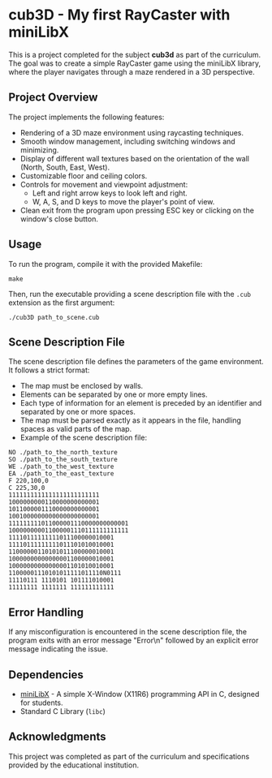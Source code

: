 # cub3D - My first RayCaster with miniLibX

This is a project completed for the subject **cub3d** as part of the curriculum. The goal was to create a simple RayCaster game using the miniLibX library, where the player navigates through a maze rendered in a 3D perspective.

## Project Overview

The project implements the following features:

- Rendering of a 3D maze environment using raycasting techniques.
- Smooth window management, including switching windows and minimizing.
- Display of different wall textures based on the orientation of the wall (North, South, East, West).
- Customizable floor and ceiling colors.
- Controls for movement and viewpoint adjustment:
  - Left and right arrow keys to look left and right.
  - W, A, S, and D keys to move the player's point of view.
- Clean exit from the program upon pressing ESC key or clicking on the window's close button.

## Usage

To run the program, compile it with the provided Makefile:

```
make
```

Then, run the executable providing a scene description file with the `.cub` extension as the first argument:

```
./cub3D path_to_scene.cub
```

## Scene Description File

The scene description file defines the parameters of the game environment. It follows a strict format:

- The map must be enclosed by walls.
- Elements can be separated by one or more empty lines.
- Each type of information for an element is preceded by an identifier and separated by one or more spaces.
- The map must be parsed exactly as it appears in the file, handling spaces as valid parts of the map.
- Example of the scene description file:

```
NO ./path_to_the_north_texture
SO ./path_to_the_south_texture
WE ./path_to_the_west_texture
EA ./path_to_the_east_texture
F 220,100,0
C 225,30,0
1111111111111111111111111
1000000000110000000000001
1011000001110000000000001
1001000000000000000000001
111111111011000001110000000000001
100000000011000001110111111111111
11110111111111011100000010001
11110111111111011101010010001
11000000110101011100000010001
10000000000000001100000010001
10000000000000001101010010001
11000001110101011111011110N0111
11110111 1110101 101111010001
11111111 1111111 111111111111
```

## Error Handling

If any misconfiguration is encountered in the scene description file, the program exits with an error message "Error\n" followed by an explicit error message indicating the issue.

## Dependencies

- [miniLibX](https://github.com/42Paris/minilibx-linux) - A simple X-Window (X11R6) programming API in C, designed for students.
- Standard C Library (`libc`)

## Acknowledgments

This project was completed as part of the curriculum and specifications provided by the educational institution.
